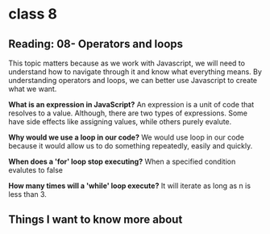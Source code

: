 # class 8


## Reading: 08- Operators and loops

This topic matters because as we work with Javascript, we will need to understand how to navigate through it and know what everything means. By understanding operators and loops, we can better use Javascript to create what we want.

**What is an expression in JavaScript?**
An expression is a unit of code that resolves to a value. Although, there are two types of expressions. Some have side effects like assigning values, while others purely evalute.

**Why would we use a loop in our code?**
We would use loop in our code because it would allow us to do something repeatedly, easily and quickly.

**When does a 'for' loop stop executing?**
When a specified condition evalutes to false

**How many times will a 'while' loop execute?**
It will iterate as long as n is less than 3.


## Things I want to know more about